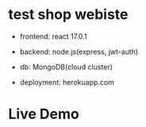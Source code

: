 # test shop webiste

- frontend: react 17.0.1

- backend: node.js(express, jwt-auth)

- db: MongoDB(cloud cluster)

- deployment: herokuapp.com

# Live Demo

